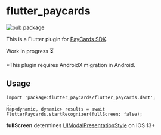# flutter_paycards

[![pub package](https://img.shields.io/pub/v/flutter_paycards.svg)](https://pub.dartlang.org/packages/flutter_paycards)

This is a Flutter plugin for [PayCards SDK](https://github.com/faceterteam/PayCards_Source). 

Work in progress ⏳

*This plugin requires AndroidX migration in Android.

## Usage

`import 'package:flutter_paycards/flutter_paycards.dart';`  
...  
`Map<dynamic, dynamic> results = await FlutterPaycards.startRecognizer(fullScreen: false);`

**fullScreen** determines [UIModalPresentationStyle](https://developer.apple.com/documentation/uikit/uimodalpresentationstyle) on IOS 13+
